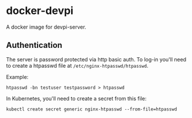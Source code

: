 docker-devpi
============

A docker image for devpi-server.

## Authentication

The server is password protected via http basic auth. To log-in you'll
need to create a htpasswd file at `/etc/nginx-htpasswd/htpasswd`.

Example:

`htpasswd -bn testuser testpassword > htpasswd`

In Kubernetes, you'll need to create a secret from this file:

`kubectl create secret generic nginx-htpasswd --from-file=htpasswd`
